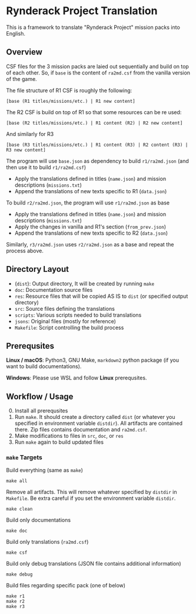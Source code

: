 # Rynderack Project Translation

This is a framework to translate "Rynderack Project" mission packs into English.

## Overview
CSF files for the 3 mission packs are laied out sequentially and build on top of each other. So, if `base` is the content of `ra2md.csf` from the vanilla version of the game.

The file structure of R1 CSF is roughly the following:
```
[base (R1 titles/missions/etc.) | R1 new content]
```

The R2 CSF is build on top of R1 so that some resources can be re used:
```
[base (R2 titles/missions/etc.) | R1 content (R2) | R2 new content]
```

And similarly for R3
```
[base (R3 titles/missions/etc.) | R1 content (R3) | R2 content (R3) | R3 new content]
```

The program will use `base.json` as dependency to build `r1/ra2md.json` (and then use it to build `r1/ra2md.csf`)
- Apply the translations defined in titles (`name.json`) and mission descriptions (`missions.txt`)
- Append the translations of new texts specific to R1 (`data.json`)

To build `r2/ra2md.json`, the program will use `r1/ra2md.json` as base
- Apply the translations defined in titles (`name.json`) and mission descriptions (`missions.txt`)
- Apply the changes in vanilla and R1's section (`from_prev.json`)
- Append the translations of new texts specific to R2 (`data.json`)

Similarly, `r3/ra2md.json` uses `r2/ra2md.json` as a base and repeat the process above.

## Directory Layout

- (`dist`): Output directory, It will be created by running `make`
- `doc`: Documentation source files
- `res`: Resource files that will be copied AS IS to `dist` (or specified output directory)
- `src`: Source files defining the translations
- `scripts`: Various scripts needed to build translations
- `jsons`: Original files (mostly for reference)
- `Makefile`: Script controlling the build process

## Prerequsites
**Linux / macOS**: Python3, GNU Make, `markdown2` python package (if you want to build documentations).

**Windows**: Please use WSL and follow **Linux** prerequsites.

## Workflow / Usage
0. Install all prerequsites
1. Run `make`. It should create a directory called `dist` (or whatever you specified in environment variable `distdir`). All artifacts are contained there. Zip files contains documentation and `ra2md.csf`.
3. Make modifications to files in `src`, `doc`, or `res`
4. Run `make` again to build updated files

### `make` Targets
Build everything (same as `make`)
```
make all
```

Remove all artifacts. This will remove whatever specified by `distdir` in `Makefile`. Be extra careful if you set the environment variable `distdir`.
```
make clean
```

Build only documentations
```
make doc
```

Build only translations (`ra2md.csf`)
```
make csf
```

Build only debug translations (JSON file contains additional information)
```
make debug
```

Build files regarding specific pack (one of below)
```
make r1
make r2
make r3
```

